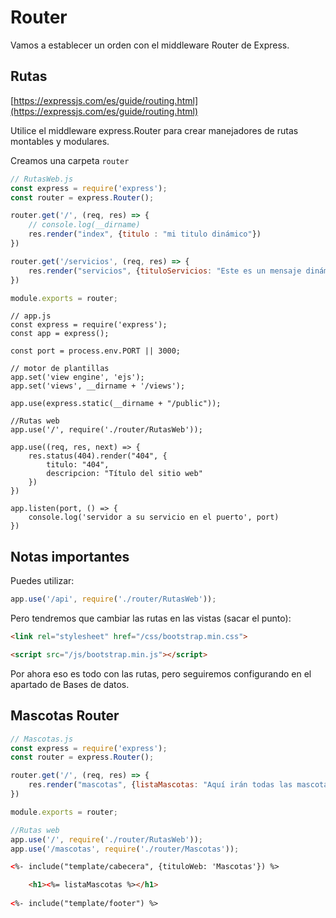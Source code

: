 # Router
Vamos a establecer un orden con el middleware Router de Express.

## Rutas
[https://expressjs.com/es/guide/routing.html](https://expressjs.com/es/guide/routing.html)

Utilice el middleware express.Router para crear manejadores de rutas montables y modulares.

Creamos una carpeta ``router``

```js
// RutasWeb.js
const express = require('express');
const router = express.Router();

router.get('/', (req, res) => {
    // console.log(__dirname)
    res.render("index", {titulo : "mi titulo dinámico"})
})

router.get('/servicios', (req, res) => {
    res.render("servicios", {tituloServicios: "Este es un mensaje dinámico de servicios"})
})

module.exports = router;
```

```js{14}
// app.js
const express = require('express');
const app = express();

const port = process.env.PORT || 3000;

// motor de plantillas
app.set('view engine', 'ejs');
app.set('views', __dirname + '/views');

app.use(express.static(__dirname + "/public"));

//Rutas web
app.use('/', require('./router/RutasWeb'));

app.use((req, res, next) => {
    res.status(404).render("404", {
        titulo: "404",
        descripcion: "Título del sitio web"
    })
})

app.listen(port, () => {
    console.log('servidor a su servicio en el puerto', port)
})
```

## Notas importantes
Puedes utilizar:
```js
app.use('/api', require('./router/RutasWeb'));
```

Pero tendremos que cambiar las rutas en las vistas (sacar el punto):
```html
<link rel="stylesheet" href="/css/bootstrap.min.css">

<script src="/js/bootstrap.min.js"></script>
```

Por ahora eso es todo con las rutas, pero seguiremos configurando en el apartado de Bases de datos.

## Mascotas Router
```js
// Mascotas.js
const express = require('express');
const router = express.Router();

router.get('/', (req, res) => {
    res.render("mascotas", {listaMascotas: "Aquí irán todas las mascotas"})
})

module.exports = router;
```

```js
//Rutas web
app.use('/', require('./router/RutasWeb'));
app.use('/mascotas', require('./router/Mascotas'));
```

```html
<%- include("template/cabecera", {tituloWeb: 'Mascotas'}) %>

    <h1><%= listaMascotas %></h1>
    
<%- include("template/footer") %>
```